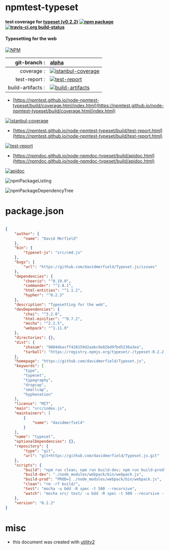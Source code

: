 # npmtest-typeset

#### test coverage for  [typeset (v0.2.2)](https://github.com/davidmerfield/Typeset.js)  [![npm package](https://img.shields.io/npm/v/npmtest-typeset.svg?style=flat-square)](https://www.npmjs.org/package/npmtest-typeset) [![travis-ci.org build-status](https://api.travis-ci.org/npmtest/node-npmtest-typeset.svg)](https://travis-ci.org/npmtest/node-npmtest-typeset)

#### Typesetting for the web

[![NPM](https://nodei.co/npm/typeset.png?downloads=true&downloadRank=true&stars=true)](https://www.npmjs.com/package/typeset)

| git-branch : | [alpha](https://github.com/npmtest/node-npmtest-typeset/tree/alpha)|
|--:|:--|
| coverage : | [![istanbul-coverage](https://npmtest.github.io/node-npmtest-typeset/build/coverage.badge.svg)](https://npmtest.github.io/node-npmtest-typeset/build/coverage.html/index.html)|
| test-report : | [![test-report](https://npmtest.github.io/node-npmtest-typeset/build/test-report.badge.svg)](https://npmtest.github.io/node-npmtest-typeset/build/test-report.html)|
| build-artifacts : | [![build-artifacts](https://npmtest.github.io/node-npmtest-typeset/glyphicons_144_folder_open.png)](https://github.com/npmtest/node-npmtest-typeset/tree/gh-pages/build)|

- [https://npmtest.github.io/node-npmtest-typeset/build/coverage.html/index.html](https://npmtest.github.io/node-npmtest-typeset/build/coverage.html/index.html)

[![istanbul-coverage](https://npmtest.github.io/node-npmtest-typeset/build/screenCapture.buildCi.browser.%252Ftmp%252Fbuild%252Fcoverage.lib.html.png)](https://npmtest.github.io/node-npmtest-typeset/build/coverage.html/index.html)

- [https://npmtest.github.io/node-npmtest-typeset/build/test-report.html](https://npmtest.github.io/node-npmtest-typeset/build/test-report.html)

[![test-report](https://npmtest.github.io/node-npmtest-typeset/build/screenCapture.buildCi.browser.%252Ftmp%252Fbuild%252Ftest-report.html.png)](https://npmtest.github.io/node-npmtest-typeset/build/test-report.html)

- [https://npmdoc.github.io/node-npmdoc-typeset/build/apidoc.html](https://npmdoc.github.io/node-npmdoc-typeset/build/apidoc.html)

[![apidoc](https://npmdoc.github.io/node-npmdoc-typeset/build/screenCapture.buildCi.browser.%252Ftmp%252Fbuild%252Fapidoc.html.png)](https://npmdoc.github.io/node-npmdoc-typeset/build/apidoc.html)

![npmPackageListing](https://npmtest.github.io/node-npmtest-typeset/build/screenCapture.npmPackageListing.svg)

![npmPackageDependencyTree](https://npmtest.github.io/node-npmtest-typeset/build/screenCapture.npmPackageDependencyTree.svg)



# package.json

```json

{
    "author": {
        "name": "David Merfield"
    },
    "bin": {
        "typeset-js": "src/cmd.js"
    },
    "bugs": {
        "url": "https://github.com/davidmerfield/Typeset.js/issues"
    },
    "dependencies": {
        "cheerio": "^0.19.0",
        "commander": "^2.8.1",
        "html-entities": "^1.1.2",
        "hypher": "^0.2.3"
    },
    "description": "Typesetting for the web",
    "devDependencies": {
        "chai": "^3.2.0",
        "html-minifier": "^0.7.2",
        "mocha": "^2.2.5",
        "webpack": "^1.11.0"
    },
    "directories": {},
    "dist": {
        "shasum": "9804deacff428159d2aabc9e82bd9fbd5236a3ea",
        "tarball": "https://registry.npmjs.org/typeset/-/typeset-0.2.2.tgz"
    },
    "homepage": "https://github.com/davidmerfield/Typeset.js",
    "keywords": [
        "type",
        "typeset",
        "typography",
        "dropcap",
        "smallcap",
        "hyphenation"
    ],
    "license": "MIT",
    "main": "src/index.js",
    "maintainers": [
        {
            "name": "davidmerfield"
        }
    ],
    "name": "typeset",
    "optionalDependencies": {},
    "repository": {
        "type": "git",
        "url": "git+https://github.com/davidmerfield/Typeset.js.git"
    },
    "scripts": {
        "build": "npm run clean; npm run build-dev; npm run build-prod",
        "build-dev": "./node_modules/webpack/bin/webpack.js",
        "build-prod": "PROD=1 ./node_modules/webpack/bin/webpack.js",
        "clean": "rm -rf build/",
        "test": "mocha -u bdd -R spec -t 500 --recursive",
        "watch": "mocha src/ test/ -u bdd -R spec -t 500 --recursive --watch"
    },
    "version": "0.2.2"
}
```



# misc
- this document was created with [utility2](https://github.com/kaizhu256/node-utility2)
